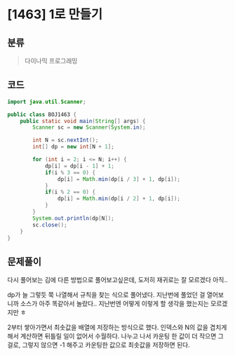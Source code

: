 # [1463] 1로 만들기

## 분류
> 다이나믹 프로그래밍

## 코드
```java
import java.util.Scanner;

public class BOJ1463 {
	public static void main(String[] args) {
		Scanner sc = new Scanner(System.in);

		int N = sc.nextInt();
		int[] dp = new int[N + 1];

		for (int i = 2; i <= N; i++) {
			dp[i] = dp[i - 1] + 1;
			if(i % 3 == 0) {
				dp[i] = Math.min(dp[i / 3] + 1, dp[i]);
			}
			if(i % 2 == 0) {
				dp[i] = Math.min(dp[i / 2] + 1, dp[i]);
			}
		}
		System.out.println(dp[N]);
		sc.close();
	}
}
```

## 문제풀이

다시 풀어보는 김에 다른 방법으로 풀어보고싶은데, 도저히 재귀로는 잘 모르겠다 아직.. 

dp가 늘 그렇듯 쭉 나열해서 규칙을 찾는 식으로 풀어냈다. 지난번에 풀었던 걸 열어보니까 소스가 아주 똑같아서 놀랐다.. 지난번엔 어떻게 이렇게 할 생각을 했는지는 모르겠지만 ㅎ

2부터 쌓아가면서 최솟값을 배열에 저장하는 방식으로 했다. 인덱스와 N의 값을 겹치게 해서 계산하면 뒤틀릴 일이 없어서 수월하다. 나누고 나서 카운팅 한 값이 더 작으면 그걸로, 그렇지 않으면 -1 해주고 카운팅한 값으로 최솟값을 저장하면 된다.